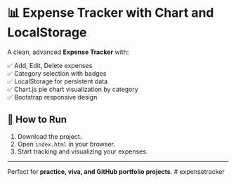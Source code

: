 # 📊 Expense Tracker with Chart and LocalStorage

A clean, advanced **Expense Tracker** with:

✅ Add, Edit, Delete expenses  
✅ Category selection with badges  
✅ LocalStorage for persistent data  
✅ Chart.js pie chart visualization by category  
✅ Bootstrap responsive design

## 🚀 How to Run
1. Download the project.
2. Open `index.html` in your browser.
3. Start tracking and visualizing your expenses.

---

Perfect for **practice, viva, and GitHub portfolio projects**.
#   e x p e n s e t r a c k e r  
 